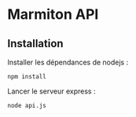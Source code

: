 # Marmiton API

## Installation

Installer les dépendances de nodejs :

```shell
npm install
```

Lancer le serveur express :

```shell
node api.js
```